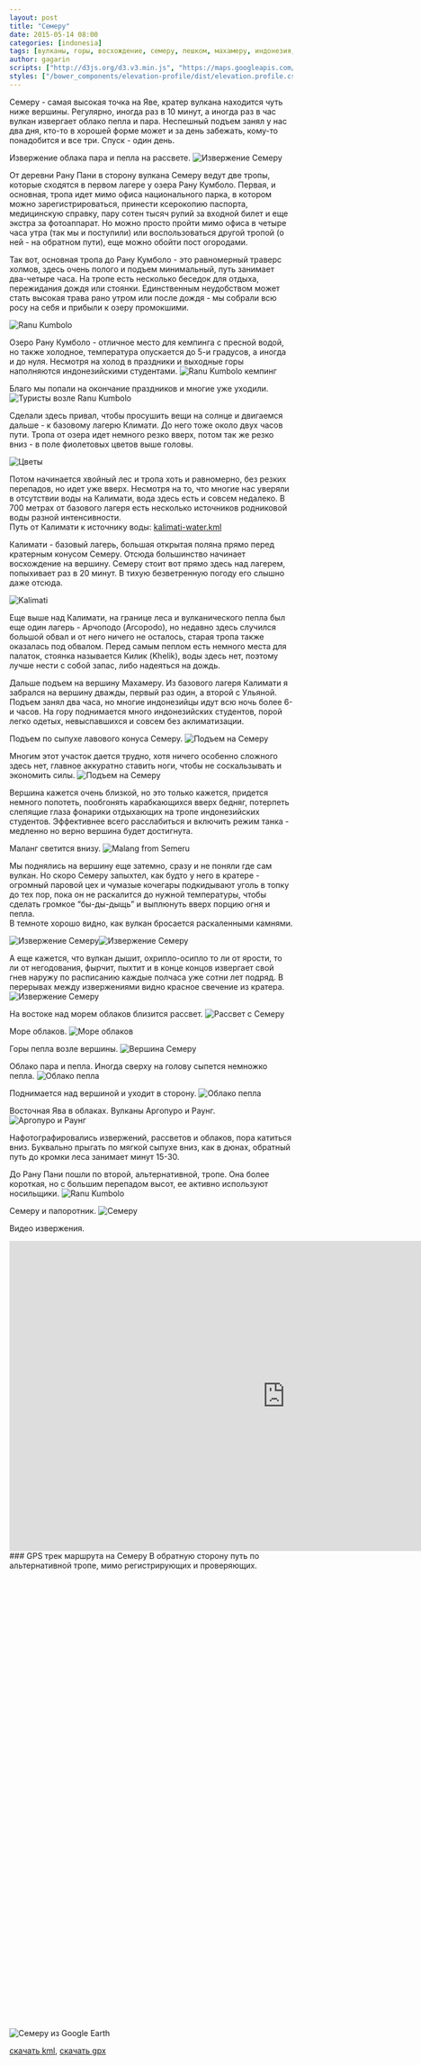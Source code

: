 ```yaml
---
layout: post
title: "Семеру"
date: 2015-05-14 08:00
categories: [indonesia]
tags: [вулканы, горы, восхождение, семеру, пешком, махамеру, индонезия, ява, kml, gpx, gps]
author: gagarin
scripts: ["http://d3js.org/d3.v3.min.js", "https://maps.googleapis.com/maps/api/js?v=3.exp&sensor=false", "/bower_components/elevation-profile/dist/elevation.profile.min.js"]
styles: ["/bower_components/elevation-profile/dist/elevation.profile.css"]
---
```


Семеру - самая высокая точка на Яве, кратер вулкана находится чуть ниже вершины. Регулярно, иногда раз в 10 минут, а иногда раз в час вулкан извергает облако пепла и пара. 
Неспешный подъем занял у нас два дня, кто-то в хорошей форме может и за день забежать, кому-то понадобится и все три. Спуск - один день. 

Извержение облака пара и пепла на рассвете.
![Извержение Семеру](izverzhenie-semeru-3.jpg)

От деревни Рану Пани в сторону вулкана Семеру ведут две тропы, которые сходятся в первом лагере у озера Рану Кумболо. Первая, и основная, тропа идет мимо офиса национального парка, в котором можно зарегистрироваться, принести ксерокопию паспорта, медицинскую справку, пару сотен тысяч рупий за входной билет и еще экстра за фотоаппарат. Но можно просто пройти мимо офиса в четыре часа утра (так мы и поступили) или воспользоваться другой тропой (о ней - на обратном пути), еще можно обойти пост огородами.

Так вот, основная тропа до Рану Кумболо - это равномерный траверс холмов, здесь очень полого и подъем минимальный, путь занимает два-четыре часа. На тропе есть несколько беседок для отдыха, пережидания дождя или стоянки. Единственным неудобством может стать высокая трава рано утром или после дождя - мы собрали всю росу на себя и прибыли к озеру промокшими.

![Ranu Kumbolo](ranu-kumbolo-1.jpg)

Озеро Рану Кумболо - отличное место для кемпинга с пресной водой, но также холодное, температура опускается до 5-и градусов, а иногда и до нуля. 
Несмотря на холод в праздники и выходные горы наполняются индонезийскими студентами.
![Ranu Kumbolo кемпинг](ranu-kumbolo-kemping.jpg)

Благо мы попали на окончание праздников и многие уже уходили.
![Туристы возле Ranu Kumbolo](turisty-vozle-ranu-kumbolo.jpg)

Сделали здесь привал, чтобы просушить вещи на солнце и двигаемся дальше - к базовому лагерю Климати. До него тоже около двух часов пути. Тропа от озера идет немного резко вверх, потом так же резко вниз - в поле фиолетовых цветов выше головы. 

![Цветы](tsvety.jpg)

Потом начинается хвойный лес и тропа хоть и равномерно, без резких перепадов, но идет уже вверх. Несмотря на то, что многие нас уверяли в отсутствии воды на Калимати, вода здесь есть и совсем недалеко. В 700 метрах от базового лагеря есть несколько источников родниковой воды разной интенсивности.   
Путь от Калимати к источнику воды: [kalimati-water.kml](kalimati-water.kml)

Калимати - базовый лагерь, большая открытая поляна прямо перед кратерным конусом Семеру. 
Отсюда большинство начинает восхождение на вершину.
Семеру стоит вот прямо здесь над лагерем, попыхивает раз в 20 минут. В тихую безветренную погоду его слышно даже отсюда.

![Kalimati](kalimati.jpg)

Еще выше над Калимати, на границе леса и вулканического пепла был еще один лагерь - Арчоподо (Arcopodo), но недавно здесь случился большой обвал и от него ничего не осталось, старая тропа также оказалась под обвалом. 
Перед самым пеплом есть немного места для палаток, стоянка называется Килик (Khelik), воды здесь нет, поэтому лучше нести с собой запас, либо надеяться на дождь.

Дальше подъем на вершину Махамеру. Из базового лагеря Калимати я забрался на вершину дважды, первый раз один, а второй с Ульяной. Подъем занял два часа, но многие индонезийцы идут всю ночь более 6-и часов. 
На гору поднимается много индонезийских студентов, порой легко одетых, невыспавшихся и совсем без аклиматизации.

Подъем по сыпухе лавового конуса Семеру.
![Подъем на Семеру](podem-na-semeru.jpg)

Многим этот участок дается трудно, хотя ничего особенно сложного здесь нет, главное аккуратно ставить ноги, чтобы не соскальзывать и экономить силы.
![Подъем на Семеру](podem-na-semeru-1.jpg)

Вершина кажется очень близкой, но это только кажется, придется немного попотеть, пообгонять карабкающихся вверх бедняг, потерпеть слепящие глаза фонарики отдыхающих на тропе индонезийских студентов. 
Эффективнее всего расслабиться и включить режим танка - медленно но верно вершина будет достигнута.

Маланг светится внизу.
![Malang from Semeru](malang-from-semeru.jpg)

Мы поднялись на вершину еще затемно, сразу и не поняли где сам вулкан. Но скоро Семеру запыхтел, как будто у него в кратере - огромный паровой цех и чумазые кочегары подкидывают уголь в топку до тех пор, пока он не раскалится до нужной температуры, чтобы сделать громкое “бы-ды-дыщь” и выплюнуть вверх порцию огня и пепла.  
В темноте хорошо видно, как вулкан бросается раскаленными камнями.

![Извержение Семеру](izverzhenie-semeru.jpg)![Извержение Семеру](izverzhenie-semeru-1.jpg)

А еще кажется, что вулкан дышит, охрипло-осипло то ли от ярости, то ли от негодования, фырчит, пыхтит и в конце концов извергает свой гнев наружу по расписанию каждые полчаса уже сотни лет подряд.
В перерывах между извержениями видно красное свечение из кратера.
![Извержение Семеру](izverzhenie-semeru-2.jpg)

На востоке над морем облаков близится рассвет.
![Рассвет с Семеру](rassvet-s-semeru.jpg)

Море облаков.
![Море облаков](more-oblakov.jpg)

Горы пепла возле вершины.
![Вершина Семеру](vershina-semeru.jpg)

Облако пара и пепла. Иногда сверху на голову сыпется немножко пепла.
![Облако пепла](oblako-pepla.jpg)

Поднимается над вершиной и уходит в сторону.
![Облако пепла](oblako-pepla-1.jpg)

Восточная Ява в облаках. Вулканы Аргопуро и Раунг.
![Аргопуро и Раунг](argopuro-i-raung.jpg)

Нафотографировались извержений, рассветов и облаков, пора катиться вниз. 
Буквально прыгать по мягкой сыпухе вниз, как в дюнах, обратный путь до кромки леса занимает минут 15-30.


До Рану Пани пошли по второй, альтернативной, тропе. Она более короткая, но с большим перепадом высот, ее активно используют носильщики.
![Ranu Kumbolo](ranu-kumbolo.jpg)

Семеру и папоротник.
![Семеру](semeru.jpg)

Видео извержения.

<div class="pw youtube">
<iframe width="980" height="551" src="https://www.youtube.com/embed/ONln-Ityml4?rel=0" frameborder="0" allowfullscreen></iframe>
</div>
### GPS трек маршрута на Семеру
В обратную сторону путь по альтернативной тропе, мимо регистрирующих и проверяющих.   

<div id="g1" style="height:800px" data-item="elevation-profile" data-src="semeru.json" data-opts='{"baseElevation": 1700, "extraElevation": 500, "gMapZoomLevel": 11}'></div>   

![Семеру из Google Earth](semeru-google-earth.jpg)

[скачать kml](semeru.kml), [скачать gpx](semeru.gpx)   



